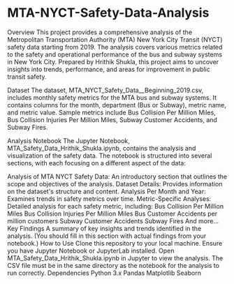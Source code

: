 # MTA-NYCT-Safety-Data-Analysis

Overview
This project provides a comprehensive analysis of the Metropolitan Transportation Authority (MTA) New York City Transit (NYCT) safety data starting from 2019. The analysis covers various metrics related to the safety and operational performance of the bus and subway systems in New York City. Prepared by Hrithik Shukla, this project aims to uncover insights into trends, performance, and areas for improvement in public transit safety.

Dataset
The dataset, MTA_NYCT_Safety_Data__Beginning_2019.csv, includes monthly safety metrics for the MTA bus and subway systems. It contains columns for the month, department (Bus or Subway), metric name, and metric value. Sample metrics include Bus Collision Per Million Miles, Bus Collision Injuries Per Million Miles, Subway Customer Accidents, and Subway Fires.

Analysis Notebook
The Jupyter Notebook, MTA_Safety_Data_Hrithik_Shukla.ipynb, contains the analysis and visualization of the safety data. The notebook is structured into several sections, with each focusing on a different aspect of the data:

Analysis of MTA NYCT Safety Data: An introductory section that outlines the scope and objectives of the analysis.
Dataset Details: Provides information on the dataset's structure and content.
Analysis Per Month and Year: Examines trends in safety metrics over time.
Metric-Specific Analyses: Detailed analysis for each safety metric, including:
Bus Collision Per Million Miles
Bus Collision Injuries Per Million Miles
Bus Customer Accidents per million customers
Subway Customer Accidents
Subway Fires
And more...
Key Findings
A summary of key insights and trends identified in the analysis. (You should fill in this section with actual findings from your notebook.)
How to Use
Clone this repository to your local machine.
Ensure you have Jupyter Notebook or JupyterLab installed.
Open MTA_Safety_Data_Hrithik_Shukla.ipynb in Jupyter to view the analysis.
The CSV file must be in the same directory as the notebook for the analysis to run correctly.
Dependencies
Python 3.x
Pandas
Matplotlib
Seaborn
